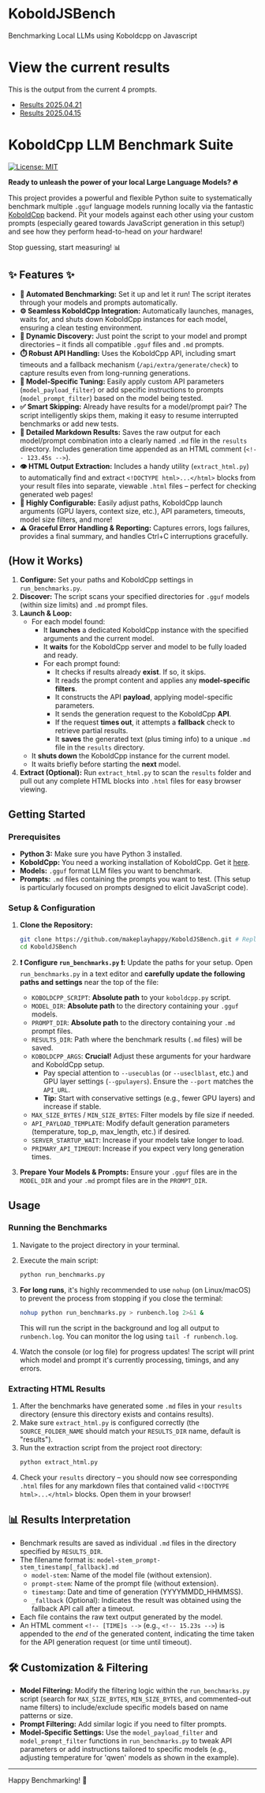 # KoboldJSBench
Benchmarking Local LLMs using Koboldcpp on Javascript

# View the current results
This is the output from the current 4 prompts.  
* [Results 2025.04.21](https://makeplayhappy.github.io/KoboldJSBench/results/2025.04.21/)
* [Results 2025.04.15](https://makeplayhappy.github.io/KoboldJSBench/results/2025.04.15/)


#  KoboldCpp LLM Benchmark Suite 

[![License: MIT](https://img.shields.io/badge/License-MIT-yellow.svg)](https://opensource.org/licenses/MIT) <!-- Optional: Add a license badge if you have one -->

**Ready to unleash the power of your local Large Language Models? 🔥**

This project provides a powerful and flexible Python suite to systematically benchmark multiple `.gguf` language models running locally via the fantastic [KoboldCpp](https://github.com/LostRuins/koboldcpp) backend. Pit your models against each other using your custom prompts (especially geared towards JavaScript generation in this setup!) and see how they perform head-to-head on *your* hardware!

Stop guessing, start measuring! 📊

## ✨ Features ✨

*   **🤖 Automated Benchmarking:** Set it up and let it run! The script iterates through your models and prompts automatically.
*   **⚙️ Seamless KoboldCpp Integration:** Automatically launches, manages, waits for, and shuts down KoboldCpp instances for each model, ensuring a clean testing environment.
*   **📂 Dynamic Discovery:** Just point the script to your model and prompt directories – it finds all compatible `.gguf` files and `.md` prompts.
*   **⏱️ Robust API Handling:** Uses the KoboldCpp API, including smart timeouts and a fallback mechanism (`/api/extra/generate/check`) to capture results even from long-running generations.
*   **🧠 Model-Specific Tuning:** Easily apply custom API parameters (`model_payload_filter`) or add specific instructions to prompts (`model_prompt_filter`) based on the model being tested.
*   **✅ Smart Skipping:** Already have results for a model/prompt pair? The script intelligently skips them, making it easy to resume interrupted benchmarks or add new tests.
*   **📄 Detailed Markdown Results:** Saves the raw output for each model/prompt combination into a clearly named `.md` file in the `results` directory. Includes generation time appended as an HTML comment (`<!-- 123.45s -->`).
*   **👁️ HTML Output Extraction:** Includes a handy utility (`extract_html.py`) to automatically find and extract `<!DOCTYPE html>...</html>` blocks from your result files into separate, viewable `.html` files – perfect for checking generated web pages!
*   **🔧 Highly Configurable:** Easily adjust paths, KoboldCpp launch arguments (GPU layers, context size, etc.), API parameters, timeouts, model size filters, and more!
*   **⚠️ Graceful Error Handling & Reporting:** Captures errors, logs failures, provides a final summary, and handles Ctrl+C interruptions gracefully.

##  (How it Works)

1.  **Configure:** Set your paths and KoboldCpp settings in `run_benchmarks.py`.
2.  **Discover:** The script scans your specified directories for `.gguf` models (within size limits) and `.md` prompt files.
3.  **Launch & Loop:**
    *   For each model found:
        *   It **launches** a dedicated KoboldCpp instance with the specified arguments and the current model.
        *   It **waits** for the KoboldCpp server and model to be fully loaded and ready.
        *   For each prompt found:
            *   It checks if results already **exist**. If so, it skips.
            *   It reads the prompt content and applies any **model-specific filters**.
            *   It constructs the API **payload**, applying model-specific parameters.
            *   It sends the generation request to the KoboldCpp **API**.
            *   If the request **times out**, it attempts a **fallback** check to retrieve partial results.
            *   It **saves** the generated text (plus timing info) to a unique `.md` file in the `results` directory.
    *   It **shuts down** the KoboldCpp instance for the current model.
    *   It waits briefly before starting the **next** model.
4.  **Extract (Optional):** Run `extract_html.py` to scan the `results` folder and pull out any complete HTML blocks into `.html` files for easy browser viewing.

##  Getting Started 

### Prerequisites

*   **Python 3:** Make sure you have Python 3 installed.
*   **KoboldCpp:** You need a working installation of KoboldCpp. Get it [here](https://github.com/LostRuins/koboldcpp).
*   **Models:** `.gguf` format LLM files you want to benchmark.
*   **Prompts:** `.md` files containing the prompts you want to test. (This setup is particularly focused on prompts designed to elicit JavaScript code).


### Setup & Configuration

1.  **Clone the Repository:**
    ```bash
    git clone https://github.com/makeplayhappy/KoboldJSBench.git # Replace with your repo URL
    cd KoboldJSBench
    ```

2.  **❗ Configure `run_benchmarks.py` ❗:** Update the paths for your setup. Open `run_benchmarks.py` in a text editor and **carefully update the following paths and settings** near the top of the file:
    *   `KOBOLDCPP_SCRIPT`: **Absolute path** to your `koboldcpp.py` script.
    *   `MODEL_DIR`: **Absolute path** to the directory containing your `.gguf` models.
    *   `PROMPT_DIR`: **Absolute path** to the directory containing your `.md` prompt files.
    *   `RESULTS_DIR`: Path where the benchmark results (`.md` files) will be saved.
    *   `KOBOLDCPP_ARGS`: **Crucial!** Adjust these arguments for your hardware and KoboldCpp setup.
        *   Pay special attention to `--usecublas` (or `--useclblast`, etc.) and GPU layer settings (`--gpulayers`). Ensure the `--port` matches the `API_URL`.
        *   **Tip:** Start with conservative settings (e.g., fewer GPU layers) and increase if stable.
    *   `MAX_SIZE_BYTES` / `MIN_SIZE_BYTES`: Filter models by file size if needed.
    *   `API_PAYLOAD_TEMPLATE`: Modify default generation parameters (temperature, top_p, max_length, etc.) if desired.
    *   `SERVER_STARTUP_WAIT`: Increase if your models take longer to load.
    *   `PRIMARY_API_TIMEOUT`: Increase if you expect very long generation times.

3.  **Prepare Your Models & Prompts:** Ensure your `.gguf` files are in the `MODEL_DIR` and your `.md` prompt files are in the `PROMPT_DIR`.

##  Usage 

### Running the Benchmarks

1.  Navigate to the project directory in your terminal.
2.  Execute the main script:
    ```bash
    python run_benchmarks.py
    ```
3.  **For long runs**, it's highly recommended to use `nohup` (on Linux/macOS) to prevent the process from stopping if you close the terminal:
    ```bash
    nohup python run_benchmarks.py > runbench.log 2>&1 &
    ```
    This will run the script in the background and log all output to `runbench.log`. You can monitor the log using `tail -f runbench.log`.

4.  Watch the console (or log file) for progress updates! The script will print which model and prompt it's currently processing, timings, and any errors.

### Extracting HTML Results

1.  After the benchmarks have generated some `.md` files in your `results` directory (ensure this directory exists and contains results).
2.  Make sure `extract_html.py` is configured correctly (the `SOURCE_FOLDER_NAME` should match your `RESULTS_DIR` name, default is "results").
3.  Run the extraction script from the project root directory:
    ```bash
    python extract_html.py
    ```
4.  Check your `results` directory – you should now see corresponding `.html` files for any markdown files that contained valid `<!DOCTYPE html>...</html>` blocks. Open them in your browser!

## 📊 Results Interpretation

*   Benchmark results are saved as individual `.md` files in the directory specified by `RESULTS_DIR`.
*   The filename format is: `model-stem_prompt-stem_timestamp[_fallback].md`
    *   `model-stem`: Name of the model file (without extension).
    *   `prompt-stem`: Name of the prompt file (without extension).
    *   `timestamp`: Date and time of generation (YYYYMMDD_HHMMSS).
    *   `_fallback` (Optional): Indicates the result was obtained using the fallback API call after a timeout.
*   Each file contains the raw text output generated by the model.
*   An HTML comment `<!-- [TIME]s -->` (e.g., `<!-- 15.23s -->`) is appended to the *end* of the generated content, indicating the time taken for the API generation request (or time until timeout).

## 🛠️ Customization & Filtering

*   **Model Filtering:** Modify the filtering logic within the `run_benchmarks.py` script (search for `MAX_SIZE_BYTES`, `MIN_SIZE_BYTES`, and commented-out name filters) to include/exclude specific models based on name patterns or size.
*   **Prompt Filtering:** Add similar logic if you need to filter prompts.
*   **Model-Specific Settings:** Use the `model_payload_filter` and `model_prompt_filter` functions in `run_benchmarks.py` to tweak API parameters or add instructions tailored to specific models (e.g., adjusting temperature for 'qwen' models as shown in the example).


---

Happy Benchmarking! 🎉